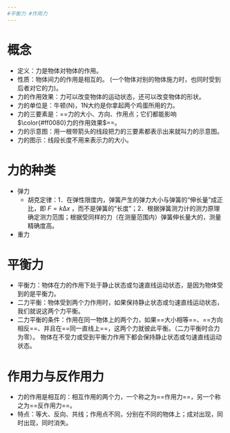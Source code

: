```yaml
---
#平衡力 #作用力
---
```

# 概念
- 定义：力是物体对物体的作用。
- 性质：物体间力的作用是相互的。 (一个物体对别的物体施力时，也同时受到后者对它的力)。  
- 力的作用效果：力可以改变物体的运动状态，还可以改变物体的形状。  
- 力的单位是：牛顿(N)，1N大约是你拿起两个鸡蛋所用的力。  
- 力的三要素是：==力的大小、方向、作用点；它们都能影响$\color{#ff0080}力的作用效果$==。  
- 力的示意图：用一根带箭头的线段把力的三要素都表示出来就叫力的示意图。
- 力的图示：线段长度不用来表示力的大小。

# 力的种类
- 弹力
	- 胡克定律：1．在弹性限度内，弹簧产生的弹力大小与弹簧的“伸长量”成正比，即 $F = k∆x$ ，而不是弹簧的“长度”；2．根据弹簧测力计的测力原理确定测力范围；根据受同样的力（在测量范围内）弹簧伸长量大的，测量精确度高。
- 重力

# 平衡力
- 平衡力：物体在力的作用下处于静止状态或匀速直线运动状态，是因为物体受到的是平衡力。  
- 二力平衡：物体受到两个力作用时，如果保持静止状态或匀速直线运动状态，我们就说这两个力平衡。  
- 二力平衡的条件：作用在同一物体上的两个力，如果==大小相等==、==方向相反==、并且在==同一直线上==，这两个力就彼此平衡。（二力平衡时合力为零）。  物体在不受力或受到平衡力作用下都会保持静止状态或匀速直线运动状态。  

# 作用力与反作用力
- 力的作用是相互的：相互作用的两个力，一个称之为==作用力==，另一个称之为==反作用力==。
- 特点：等大、反向、共线；作用点不同，分别在不同的物体上；成对出现，同时出现，同时消失。